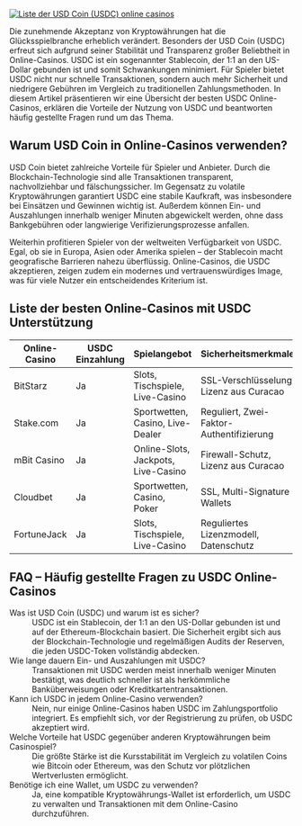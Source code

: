 [![Liste der USD Coin (USDC) online casinos](https://123-caf.pages.dev/gitsignup.png)](https://vrmoo.ru/Bt82HjjY)

<div>  <p>Die zunehmende Akzeptanz von Kryptowährungen hat die Glücksspielbranche erheblich verändert. Besonders der USD Coin (USDC) erfreut sich aufgrund seiner Stabilität und Transparenz großer Beliebtheit in Online-Casinos. USDC ist ein sogenannter Stablecoin, der 1:1 an den US-Dollar gebunden ist und somit Schwankungen minimiert. Für Spieler bietet USDC nicht nur schnelle Transaktionen, sondern auch mehr Sicherheit und niedrigere Gebühren im Vergleich zu traditionellen Zahlungsmethoden. In diesem Artikel präsentieren wir eine Übersicht der besten USDC Online-Casinos, erklären die Vorteile der Nutzung von USDC und beantworten häufig gestellte Fragen rund um das Thema.</p>  <h2>Warum USD Coin in Online-Casinos verwenden?</h2> <p>USD Coin bietet zahlreiche Vorteile für Spieler und Anbieter. Durch die Blockchain-Technologie sind alle Transaktionen transparent, nachvollziehbar und fälschungssicher. Im Gegensatz zu volatile Kryptowährungen garantiert USDC eine stabile Kaufkraft, was insbesondere bei Einsätzen und Gewinnen wichtig ist. Außerdem können Ein- und Auszahlungen innerhalb weniger Minuten abgewickelt werden, ohne dass Bankgebühren oder langwierige Verifizierungsprozesse anfallen.</p>  <p>Weiterhin profitieren Spieler von der weltweiten Verfügbarkeit von USDC. Egal, ob sie in Europa, Asien oder Amerika spielen – der Stablecoin macht geografische Barrieren nahezu überflüssig. Online-Casinos, die USDC akzeptieren, zeigen zudem ein modernes und vertrauenswürdiges Image, was für viele Nutzer ein entscheidendes Kriterium ist.</p>  <h2>Liste der besten Online-Casinos mit USDC Unterstützung</h2> <table>   <thead>     <tr>       <th>Online-Casino</th>       <th>USDC Einzahlung</th>       <th>Spielangebot</th>       <th>Sicherheitsmerkmale</th>     </tr>   </thead>   <tbody>     <tr>       <td>BitStarz</td>       <td>Ja</td>       <td>Slots, Tischspiele, Live-Casino</td>       <td>SSL-Verschlüsselung, Lizenz aus Curacao</td>     </tr>     <tr>       <td>Stake.com</td>       <td>Ja</td>       <td>Sportwetten, Casino, Live-Dealer</td>       <td>Reguliert, Zwei-Faktor-Authentifizierung</td>     </tr>     <tr>       <td>mBit Casino</td>       <td>Ja</td>       <td>Online-Slots, Jackpots, Live-Casino</td>       <td>Firewall-Schutz, Lizenz aus Curacao</td>     </tr>     <tr>       <td>Cloudbet</td>       <td>Ja</td>       <td>Sportwetten, Casino, Poker</td>       <td>SSL, Multi-Signature Wallets</td>     </tr>     <tr>       <td>FortuneJack</td>       <td>Ja</td>       <td>Slots, Tischspiele, Live-Casino</td>       <td>Reguliertes Lizenzmodell, Datenschutz</td>     </tr>   </tbody> </table>  <h2>FAQ – Häufig gestellte Fragen zu USDC Online-Casinos</h2> <dl>   <dt>Was ist USD Coin (USDC) und warum ist es sicher?</dt>   <dd>USDC ist ein Stablecoin, der 1:1 an den US-Dollar gebunden ist und auf der Ethereum-Blockchain basiert. Die Sicherheit ergibt sich aus der Blockchain-Technologie und regelmäßigen Audits der Reserven, die jeden USDC-Token vollständig abdecken.</dd>    <dt>Wie lange dauern Ein- und Auszahlungen mit USDC?</dt>   <dd>Transaktionen mit USDC werden meist innerhalb weniger Minuten bestätigt, was deutlich schneller ist als herkömmliche Banküberweisungen oder Kreditkartentransaktionen.</dd>    <dt>Kann ich USDC in jedem Online-Casino verwenden?</dt>   <dd>Nein, nur einige Online-Casinos haben USDC im Zahlungsportfolio integriert. Es empfiehlt sich, vor der Registrierung zu prüfen, ob USDC akzeptiert wird.</dd>    <dt>Welche Vorteile hat USDC gegenüber anderen Kryptowährungen beim Casinospiel?</dt>   <dd>Die größte Stärke ist die Kursstabilität im Vergleich zu volatilen Coins wie Bitcoin oder Ethereum, was den Schutz vor plötzlichen Wertverlusten ermöglicht.</dd>    <dt>Benötige ich eine Wallet, um USDC zu verwenden?</dt>   <dd>Ja, eine kompatible Kryptowährungs-Wallet ist erforderlich, um USDC zu verwalten und Transaktionen mit dem Online-Casino durchzuführen.</dd> </dl> </div>